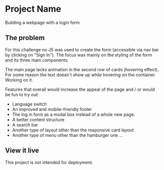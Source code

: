 # Project Name

Building a webpage with a login form

## The problem

For this challenge no JS was used to create the form (accessible via nav bar by clicking on "Sign In"). The focus was mainly on the styling of the form and its three main components. 

The main page lacks animation in the second row of cards (hovering effect). For some reason the text doesn´t show up while hovering on the container. Working on it.

Features that overall would increase the appeal of the page and / or would be fun to try out:

- Language switch
- An improved and mobile-friendly footer
- The log in form as a modal box instead of a whole new page.
- A better content structure
- A search bar
- Another type of layout other than the responsive card layout
- Another type of menu other than the hamburger one
...

## View it live

This project is not intended for deployment.

